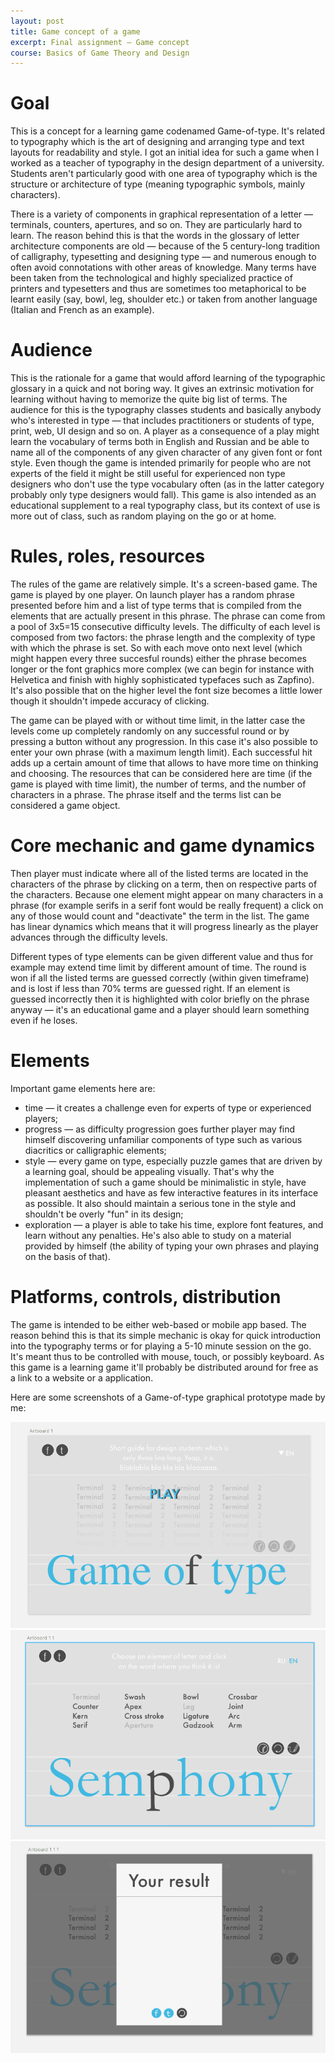 ```yaml
---
layout: post
title: Game concept of a game
excerpt: Final assignment — Game concept
course: Basics of Game Theory and Design
---
```


# Goal

This is a concept for a learning game codenamed Game-of-type. It's related to typography which is the art of designing and arranging type and text layouts for readability and style. I got an initial idea for such a game when I worked as a teacher of typography in the design department of a university. Students aren't particularly good with one area of typography which is the structure or architecture of type (meaning typographic symbols, mainly characters). 

There is a variety of components in graphical representation of a letter — terminals, counters, apertures, and so on. They are particularly hard to learn. The reason behind this is that the words in the glossary of letter architecture components are old — because of the 5 century-long tradition of calligraphy, typesetting and designing type — and numerous enough to often avoid connotations with other areas of knowledge. Many terms have been taken from the technological and highly specialized practice of printers and typesetters and thus are sometimes too metaphorical to be learnt easily (say, bowl, leg, shoulder etc.) or taken from another language (Italian and French as an example).

# Audience

This is the rationale for a game that would afford learning of the typographic glossary in a quick and not boring way. It gives an extrinsic motivation for learning without having to memorize the quite big list of terms. The audience for this is the typography classes students and basically anybody who's interested in type — that includes practitioners or students of type, print, web, UI design and so on. A player as a consequence of a play might learn the vocabulary of terms both in English and Russian and be able to name all of the components of any given character of any given font or font style. Even though the game is intended primarily for people who are not experts of the field it might be still useful for experienced non type designers who don't use the type vocabulary often (as in the latter category probably only type designers would fall). This game is also intended as an educational supplement to a real typography class, but its context of use is more out of class, such as random playing on the go or at home.

# Rules, roles, resources

The rules of the game are relatively simple. It's a screen-based game. The game is played by one player. On launch player has a random phrase presented before him and a list of type terms that is compiled from the elements that are actually present in this phrase. The phrase can come from a pool of 3x5=15 consecutive difficulty levels. The difficulty of each level is composed from two factors: the phrase length and the complexity of type with which the phrase is set. So with each move onto next level (which might happen every three succesful rounds) either the phrase becomes longer or the font graphics more complex (we can begin for instance with Helvetica and finish with highly sophisticated typefaces such as Zapfino). It's also possible that on the higher level the font size becomes a little lower though it shouldn't impede accuracy of clicking.

The game can be played with or without time limit, in the latter case the levels come up completely randomly on any successful round or by pressing a button without any progression. In this case it's also possible to enter your own phrase (with a maximum length limit). Each successful hit adds up a certain amount of time that allows to have more time on thinking and choosing. The resources that can be considered here are time (if the game is played with time limit), the number of terms, and the number of characters in a phrase. The phrase itself and the terms list can be considered a game object.

# Core mechanic and game dynamics

Then player must indicate where all of the listed terms are located in the characters of the phrase by clicking on a term, then on respective parts of the characters. Because one element might appear on many characters in a phrase (for example serifs in a serif font would be really frequent) a click on any of those would count and "deactivate" the term in the list. The game has linear dynamics which means that it will progress linearly as the player advances through the difficulty levels.

Different types of type elements can be given different value and thus for example may extend time limit by different amount of time. The round is won if all the listed terms are guessed correctly (within given timeframe) and is lost if less than 70% terms are guessed right. If an element is guessed incorrectly then it is highlighted with color briefly on the phrase anyway — it's an educational game and a player should learn something even if he loses. 

# Elements

Important game elements here are:

- time — it creates a challenge even for experts of type or experienced players;
- progress — as difficulty progression goes further player may find himself discovering unfamiliar components of type such as various diacritics or calligraphic elements;
- style — every game on type, especially puzzle games that are driven by a learning goal, should be appealing visually. That's why the implementation of such a game should be minimalistic in style, have pleasant aesthetics and have as few interactive features in its interface as possible. It also should maintain a serious tone in the style and shouldn't be overly "fun" in its design;
- exploration — a player is able to take his time, explore font features, and learn without any penalties. He's also able to study on a material provided by himself (the ability of typing your own phrases and playing on the basis of that).

# Platforms, controls, distribution

The game is intended to be either web-based or mobile app based. The reason behind this is that its simple mechanic is okay for quick introduction into the typography terms or for playing a 5-10 minute session on the go. It's meant thus to be controlled with mouse, touch, or possibly keyboard. As this game is a learning game it'll probably be distributed around for free as a link to a website or a application.

Here are some screenshots of a Game-of-type graphical prototype made by me:

![Screenshot 1](/images/game-of-type/1.png)
![Screenshot 2](/images/game-of-type/2.png)
![Screenshot 3](/images/game-of-type/3.png)